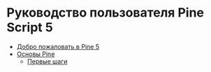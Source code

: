 # Руководство пользователя Pine Script 5

- [Добро пожаловать в Pine 5](https://github.com/ak77-script/journal/blob/master/Welcome_to_Pine_5.md)
- [Основы Pine](https://github.com/ak77-script/journal/blob/master/Pine_primer.md)
  - [Первые шаги](https://github.com/ak77-script/journal/blob/master/First_steps.md)